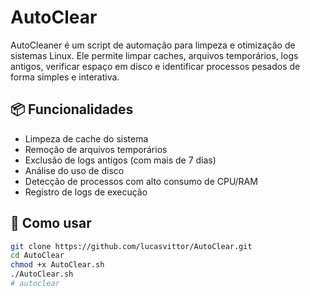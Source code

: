 # AutoClear

AutoCleaner é um script de automação para limpeza e otimização de sistemas Linux. Ele permite limpar caches, arquivos temporários, logs antigos, verificar espaço em disco e identificar processos pesados de forma simples e interativa.

## 📦 Funcionalidades

- Limpeza de cache do sistema
- Remoção de arquivos temporários
- Exclusão de logs antigos (com mais de 7 dias)
- Análise do uso de disco
- Detecção de processos com alto consumo de CPU/RAM
- Registro de logs de execução

## 🚀 Como usar

```bash
git clone https://github.com/lucasvittor/AutoClear.git
cd AutoClear
chmod +x AutoClear.sh
./AutoClear.sh
#   a u t o c l e a r  
 
